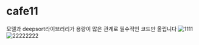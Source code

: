 # cafe11

모델과 deepsort라이브러리가 용량이 많은 관계로 필수적인 코드만 올립니다
![1111](https://github.com/dmsrud015/cafe11/read/62422555/a678d925-43cb-4441-b931-9e62cb8688b2)
![22222222](https://github.com/dmsrud015/cafe11/assets/62422555/7719e09c-cbfa-4dd1-a8a3-f6d84b024527)
